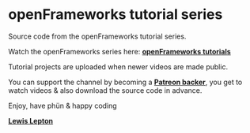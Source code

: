 # openFrameworks tutorial series

Source code from the openFrameworks tutorial series.

Watch the openFrameworks series here: [**openFrameworks tutorials**](https://www.youtube.com/c/lewislepton)

Tutorial projects are uploaded when newer videos are made public.

You can support the channel by becoming a [**Patreon backer**](https://patreon.com/lewislepton), you get to watch videos & also download the source code in advance.

Enjoy, have phün & happy coding

[**Lewis Lepton**](http://lewislepton.com)